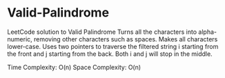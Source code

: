 # Valid-Palindrome
LeetCode solution to Valid Palindrome
Turns all the characters into alpha-numeric, removing other characters such as spaces.
Makes all characters lower-case.
Uses two pointers to traverse the filtered string i starting from the front and j starting from the back.
Both i and j will stop in the middle.

Time Complexity: O(n)
Space Complexity: O(n)
